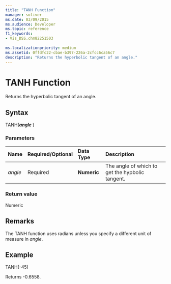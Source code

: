 ```yaml
---
title: "TANH Function"
manager: soliver
ms.date: 03/09/2015
ms.audience: Developer
ms.topic: reference
f1_keywords:
- Vis_DSS.chm82251503
 
ms.localizationpriority: medium
ms.assetid: 0ffdfc22-cbae-b397-226a-2cfcc6ca56c7
description: "Returns the hyperbolic tangent of an angle."
---
```


# TANH Function

Returns the hyperbolic tangent of an angle.
  
## Syntax

TANH(***angle*** )
  
### Parameters

|**Name**|**Required/Optional**|**Data Type**|**Description**|
|:-----|:-----|:-----|:-----|
| *angle* <br/> |Required  <br/> |**Numeric** <br/> |The angle of which to get the hypbolic tangent. |

### Return value

Numeric
  
## Remarks

The TANH function uses radians unless you specify a different unit of measure in *angle*.
  
## Example

TANH(-45)
  
Returns -0.6558.
  